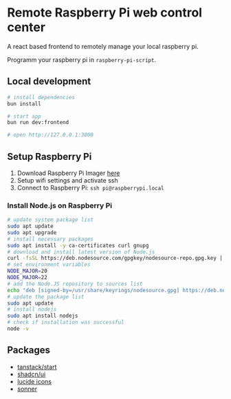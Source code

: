 # Remote Raspberry Pi web control center

A react based frontend to remotely manage your local raspberry pi.

Programm your raspberry pi in `raspberry-pi-script`.

## Local development

```bash
# install dependencies
bun install

# start app
bun run dev:frontend

# open http://127.0.0.1:3000
```

## Setup Raspberry Pi

1. Download Raspberry Pi Imager [here](https://www.raspberrypi.com/software/)
2. Setup wifi settings and activate ssh
3. Connect to Raspberry Pi: `ssh pi@raspberrypi.local`

### Install Node.js on Raspberry Pi

```bash
# update system package list
sudo apt update
sudo apt upgrade
# install necessary packages
sudo apt install -y ca-certificates curl gnupg
# download and install latest version of Node.js
curl -fsSL https://deb.nodesource.com/gpgkey/nodesource-repo.gpg.key | sudo gpg --dearmor -o /usr/share/keyrings/nodesource.gpg
# set environment variables
NODE_MAJOR=20
NODE_MAJOR=22
# add the Node.JS repository to sources list
echo "deb [signed-by=/usr/share/keyrings/nodesource.gpg] https://deb.nodesource.com/node_$NODE_MAJOR.x nodistro main" | sudo tee /etc/apt/sources.list.d/nodesource.list
# update the package list
sudo apt update
# install nodejs
sudo apt install nodejs
# check if installation was successful
node -v
```

## Packages

- [tanstack/start](https://tanstack.com/start/latest)
- [shadcn/ui](https://ui.shadcn.com/docs/components)
- [lucide icons](https://lucide.dev)
- [sonner](https://sonner.emilkowal.ski/)
